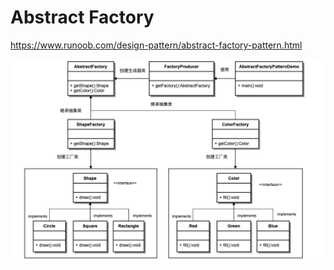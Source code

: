 # Abstract Factory

https://www.runoob.com/design-pattern/abstract-factory-pattern.html

![](abstract-factory-class-diagram.jpg) 